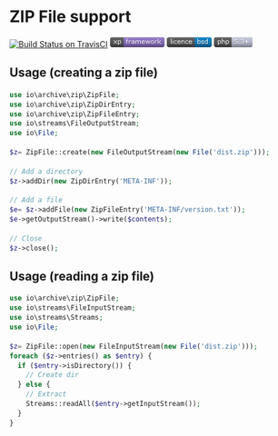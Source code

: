 ZIP File support
================

[![Build Status on TravisCI](https://secure.travis-ci.org/xp-framework/zip.svg)](http://travis-ci.org/xp-framework/zip)
[![XP Framework Module](https://raw.githubusercontent.com/xp-framework/web/master/static/xp-framework-badge.png)](https://github.com/xp-framework/core)
[![BSD Licence](https://raw.githubusercontent.com/xp-framework/web/master/static/licence-bsd.png)](https://github.com/xp-framework/core/blob/master/LICENCE.md)
[![Required PHP 5.3+](https://raw.githubusercontent.com/xp-framework/web/master/static/php-5_3plus.png)](http://php.net/)

Usage (creating a zip file)
---------------------------

```php
use io\archive\zip\ZipFile;
use io\archive\zip\ZipDirEntry;
use io\archive\zip\ZipFileEntry;
use io\streams\FileOutputStream;
use io\File;

$z= ZipFile::create(new FileOutputStream(new File('dist.zip')));

// Add a directory
$z->addDir(new ZipDirEntry('META-INF'));

// Add a file
$e= $z->addFile(new ZipFileEntry('META-INF/version.txt'));
$e->getOutputStream()->write($contents);

// Close
$z->close();
```

Usage (reading a zip file)
--------------------------

```php
use io\archive\zip\ZipFile;
use io\streams\FileInputStream;
use io\streams\Streams;
use io\File;

$z= ZipFile::open(new FileInputStream(new File('dist.zip')));
foreach ($z->entries() as $entry) {
  if ($entry->isDirectory()) {
    // Create dir
  } else {
    // Extract
    Streams::readAll($entry->getInputStream());
  }
}
```